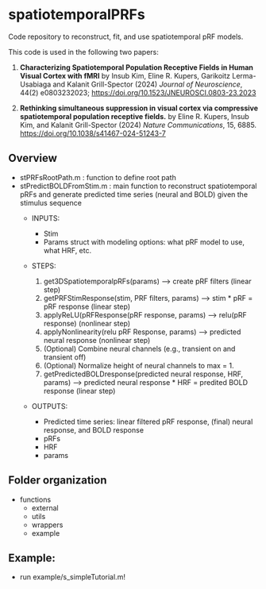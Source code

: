 # spatiotemporalPRFs
Code repository to reconstruct, fit, and use spatiotemporal pRF models.

This code is used in the following two papers:
1. **Characterizing Spatiotemporal Population Receptive Fields in Human Visual Cortex with fMRI**
by Insub Kim, Eline R. Kupers, Garikoitz Lerma-Usabiaga and Kalanit Grill-Spector (2024)
_Journal of Neuroscience_, 44(2) e0803232023; https://doi.org/10.1523/JNEUROSCI.0803-23.2023

2. **Rethinking simultaneous suppression in visual cortex via compressive spatiotemporal population receptive fields.**
by Eline R. Kupers, Insub Kim, and Kalanit Grill-Spector (2024)
_Nature Communications_, 15, 6885. https://doi.org/10.1038/s41467-024-51243-7

## Overview
* stPRFsRootPath.m        : function to define root path
* stPredictBOLDFromStim.m : main function to reconstruct spatiotemporal pRFs and generate predicted time series (neural and BOLD) given the stimulus sequence
  - INPUTS:
    * Stim
    * Params struct with modeling options: what pRF model to use, what HRF, etc.
    
  - STEPS:
    1. get3DSpatiotemporalpRFs(params)               --> create pRF filters (linear step)
    2. getPRFStimResponse(stim, PRF filters, params) --> stim * pRF = pRF response (linear step)
    3. applyReLU(pRFResponse(pRF response, params)   --> relu(pRF response) (nonlinear step)
    4. applyNonlinearity(relu pRF Response, params)   --> predicted neural response (nonlinear step)
    5. (Optional) Combine neural channels (e.g., transient on and transient off)
    6. (Optional) Normalize height of neural channels to max = 1.
    7. getPredictedBOLDresponse(predicted neural response, HRF, params) --> predicted neural response * HRF = predited BOLD response (linear step)
    
  - OUTPUTS: 
    * Predicted time series: linear filtered pRF response, (final) neural response, and BOLD response
    * pRFs
    * HRF
    * params

## Folder organization
* functions
  - external
  - utils
  - wrappers
  - example

## Example:
* run example/s_simpleTutorial.m!
